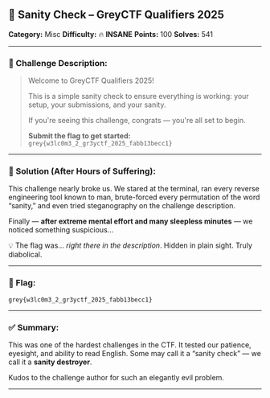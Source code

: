 
## 🧠 Sanity Check – GreyCTF Qualifiers 2025

**Category:** Misc
**Difficulty:** 🔥 **INSANE**
**Points:** 100
**Solves:** 541

---

### 📜 Challenge Description:

> Welcome to GreyCTF Qualifiers 2025!
>
> This is a simple sanity check to ensure everything is working: your setup, your submissions, and your sanity.
>
> If you're seeing this challenge, congrats — you're all set to begin.
>
> **Submit the flag to get started:**
> `grey{w3lc0m3_2_gr3yctf_2025_fabb13becc1}`

---

### 🧩 Solution (After Hours of Suffering):

This challenge nearly broke us. We stared at the terminal, ran every reverse engineering tool known to man, brute-forced every permutation of the word “sanity,” and even tried steganography on the challenge description.

Finally — **after extreme mental effort and many sleepless minutes** — we noticed something suspicious...

💡 The flag was... *right there in the description*. Hidden in plain sight. Truly diabolical.

---

### 🏁 Flag:

```
grey{w3lc0m3_2_gr3yctf_2025_fabb13becc1}
```

---

### ✅ Summary:

This was one of the hardest challenges in the CTF. It tested our patience, eyesight, and ability to read English. Some may call it a “sanity check” — we call it a **sanity destroyer**.

Kudos to the challenge author for such an elegantly evil problem.

---
